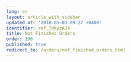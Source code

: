 ```yaml
---
lang: en
layout: article_with_sidebar
updated_at: '2018-05-03 09:27 +0400'
identifier: ref_7dKyzAJ4
title: Not Finished Orders
order: 190
published: true
redirect_to: /orders/not_finished_orders.html
---
```

